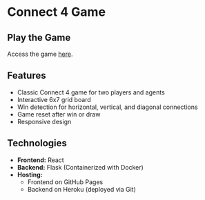 # Connect 4 Game

## Play the Game

Access the game [here](https://josegibson.github.io/Connect-4/).

## Features

- Classic Connect 4 game for two players and agents
- Interactive 6x7 grid board
- Win detection for horizontal, vertical, and diagonal connections
- Game reset after win or draw
- Responsive design

## Technologies

- **Frontend:** React
- **Backend:** Flask (Containerized with Docker)
- **Hosting:** 
  - Frontend on GitHub Pages
  - Backend on Heroku (deployed via Git)
